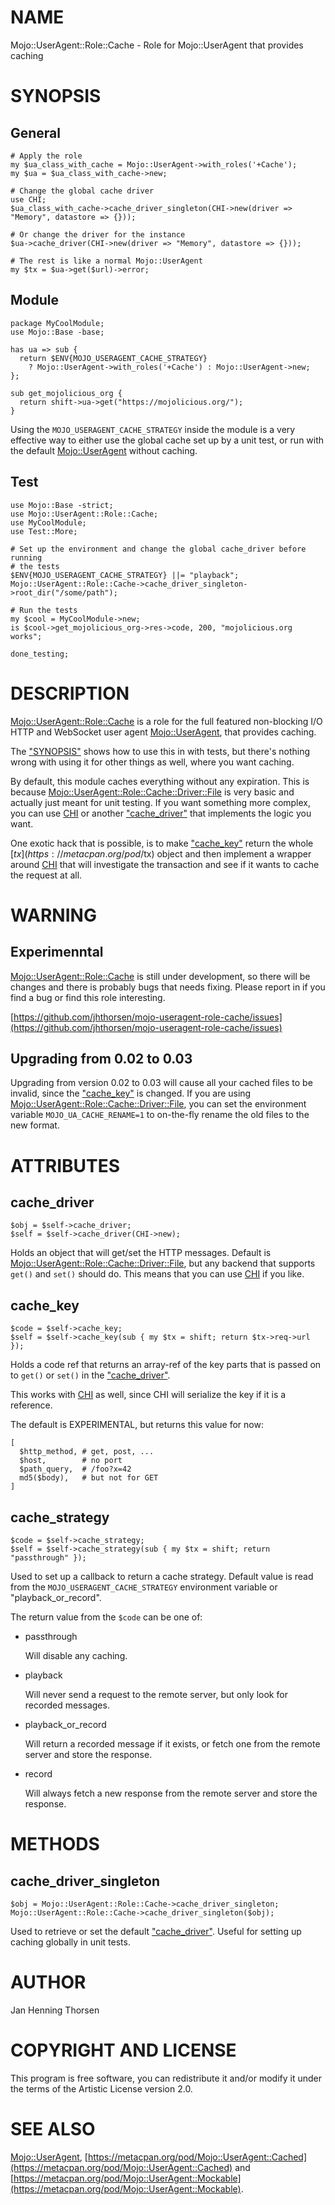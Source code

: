 # NAME

Mojo::UserAgent::Role::Cache - Role for Mojo::UserAgent that provides caching

# SYNOPSIS

## General

    # Apply the role
    my $ua_class_with_cache = Mojo::UserAgent->with_roles('+Cache');
    my $ua = $ua_class_with_cache->new;

    # Change the global cache driver
    use CHI;
    $ua_class_with_cache->cache_driver_singleton(CHI->new(driver => "Memory", datastore => {}));

    # Or change the driver for the instance
    $ua->cache_driver(CHI->new(driver => "Memory", datastore => {}));

    # The rest is like a normal Mojo::UserAgent
    my $tx = $ua->get($url)->error;

## Module

    package MyCoolModule;
    use Mojo::Base -base;

    has ua => sub {
      return $ENV{MOJO_USERAGENT_CACHE_STRATEGY}
        ? Mojo::UserAgent->with_roles('+Cache') : Mojo::UserAgent->new;
    };

    sub get_mojolicious_org {
      return shift->ua->get("https://mojolicious.org/");
    }

Using the `MOJO_USERAGENT_CACHE_STRATEGY` inside the module is a very
effective way to either use the global cache set up by a unit test, or run with
the default [Mojo::UserAgent](https://metacpan.org/pod/Mojo::UserAgent) without caching.

## Test

    use Mojo::Base -strict;
    use Mojo::UserAgent::Role::Cache;
    use MyCoolModule;
    use Test::More;

    # Set up the environment and change the global cache_driver before running
    # the tests
    $ENV{MOJO_USERAGENT_CACHE_STRATEGY} ||= "playback";
    Mojo::UserAgent::Role::Cache->cache_driver_singleton->root_dir("/some/path");

    # Run the tests
    my $cool = MyCoolModule->new;
    is $cool->get_mojolicious_org->res->code, 200, "mojolicious.org works";

    done_testing;

# DESCRIPTION

[Mojo::UserAgent::Role::Cache](https://metacpan.org/pod/Mojo::UserAgent::Role::Cache) is a role for the full featured non-blocking
I/O HTTP and WebSocket user agent [Mojo::UserAgent](https://metacpan.org/pod/Mojo::UserAgent), that provides caching.

The ["SYNOPSIS"](#synopsis) shows how to use this in with tests, but there's nothing wrong
with using it for other things as well, where you want caching.

By default, this module caches everything without any expiration. This is
because [Mojo::UserAgent::Role::Cache::Driver::File](https://metacpan.org/pod/Mojo::UserAgent::Role::Cache::Driver::File) is very basic and
actually just meant for unit testing. If you want something more complex, you
can use [CHI](https://metacpan.org/pod/CHI) or another ["cache\_driver"](#cache_driver) that implements the logic you want.

One exotic hack that is possible, is to make ["cache\_key"](#cache_key) return the whole
[$tx](https://metacpan.org/pod/$tx) object and then implement a wrapper around [CHI](https://metacpan.org/pod/CHI) that will investigate
the transaction and see if it wants to cache the request at all.

# WARNING

## Experimenntal

[Mojo::UserAgent::Role::Cache](https://metacpan.org/pod/Mojo::UserAgent::Role::Cache) is still under development, so there will be
changes and there is probably bugs that needs fixing. Please report in if you
find a bug or find this role interesting.

[https://github.com/jhthorsen/mojo-useragent-role-cache/issues](https://github.com/jhthorsen/mojo-useragent-role-cache/issues)

## Upgrading from 0.02 to 0.03

Upgrading from version 0.02 to 0.03 will cause all your cached files to be
invalid, since the ["cache\_key"](#cache_key) is changed. If you are using
[Mojo::UserAgent::Role::Cache::Driver::File](https://metacpan.org/pod/Mojo::UserAgent::Role::Cache::Driver::File), you can set the environment
variable `MOJO_UA_CACHE_RENAME=1` to on-the-fly rename the old files to the
new format.

# ATTRIBUTES

## cache\_driver

    $obj = $self->cache_driver;
    $self = $self->cache_driver(CHI->new);

Holds an object that will get/set the HTTP messages. Default is
[Mojo::UserAgent::Role::Cache::Driver::File](https://metacpan.org/pod/Mojo::UserAgent::Role::Cache::Driver::File), but any backend that supports
`get()` and `set()` should do. This means that you can use [CHI](https://metacpan.org/pod/CHI) if you
like.

## cache\_key

    $code = $self->cache_key;
    $self = $self->cache_key(sub { my $tx = shift; return $tx->req->url });

Holds a code ref that returns an array-ref of the key parts that is passed on
to `get()` or `set()` in the ["cache\_driver"](#cache_driver).

This works with [CHI](https://metacpan.org/pod/CHI) as well, since CHI will serialize the key if it is a
reference.

The default is EXPERIMENTAL, but returns this value for now:

    [
      $http_method, # get, post, ...
      $host,        # no port
      $path_query,  # /foo?x=42
      md5($body),   # but not for GET
    ]

## cache\_strategy

    $code = $self->cache_strategy;
    $self = $self->cache_strategy(sub { my $tx = shift; return "passthrough" });

Used to set up a callback to return a cache strategy. Default value is read
from the `MOJO_USERAGENT_CACHE_STRATEGY` environment variable or
"playback\_or\_record".

The return value from the `$code` can be one of:

- passthrough

    Will disable any caching.

- playback

    Will never send a request to the remote server, but only look for recorded
    messages.

- playback\_or\_record

    Will return a recorded message if it exists, or fetch one from the remote
    server and store the response.

- record

    Will always fetch a new response from the remote server and store the response.

# METHODS

## cache\_driver\_singleton

    $obj = Mojo::UserAgent::Role::Cache->cache_driver_singleton;
    Mojo::UserAgent::Role::Cache->cache_driver_singleton($obj);

Used to retrieve or set the default ["cache\_driver"](#cache_driver). Useful for setting up
caching globally in unit tests.

# AUTHOR

Jan Henning Thorsen

# COPYRIGHT AND LICENSE

This program is free software, you can redistribute it and/or modify it under
the terms of the Artistic License version 2.0.

# SEE ALSO

[Mojo::UserAgent](https://metacpan.org/pod/Mojo::UserAgent),
[https://metacpan.org/pod/Mojo::UserAgent::Cached](https://metacpan.org/pod/Mojo::UserAgent::Cached) and
[https://metacpan.org/pod/Mojo::UserAgent::Mockable](https://metacpan.org/pod/Mojo::UserAgent::Mockable).
